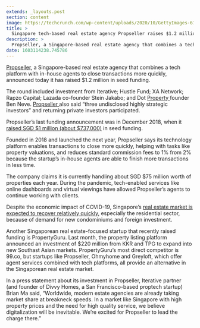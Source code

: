 ```yaml
--- 
extends: _layouts.post 
section: content 
image: https://techcrunch.com/wp-content/uploads/2020/10/GettyImages-672618186.jpg?w=711 
title: > 
  Singapore tech-based real estate agency Propseller raises $1.2 million seed round – TechCrunch 
description: > 
  Propseller, a Singapore-based real estate agency that combines a tech platform with in-house agents to close transactions more quickly, announced today it has raised $1.2 million in seed funding.Propseller’s last funding announcement was in December 2018, when it raised SGD $1 million (about $737,000) in seed funding.Despite the economic impact of COVID-19, Singapore’s real estate market is expected to recover relatively quickly, especially the residential sector, because of demand for new condominiums and foreign investment.PropertyGuru’s most direct competitor is 99.co, but startups like Propseller, Ohmyhome and Greyloft, which offer agent services combined with tech platforms, all provide an alternative in the Singaporean real estate market.In a market like Singapore with high property prices and the need for high quality service, we believe digitalization will be inevitable. 
date: 1603114238.745786 
--- 
```

<div><p id="speakable-summary"><a href="https://propseller.com/">Propseller</a>, a Singapore-based real estate agency that combines a tech platform with in-house agents to close transactions more quickly, announced today it has raised $1.2 million in seed funding.</p>
<p>The round included investment from Iterative; Hustle Fund; XA Network; Rapzo Capital; Lazada co-founder Stein Jakabo; and Dot <a class="crunchbase-link" href="https://crunchbase.com/organization/rod-thomas-property" target="_blank">Property </a> founder Ben Neve. <a class="crunchbase-link" href="https://crunchbase.com/organization/propseller" target="_blank">Propseller </a> also said &#8220;three undisclosed highly strategic investors&#8221; and returning private investors participated.</p>
<p>Propseller&#8217;s last funding announcement was in December 2018, when it <a href="https://propseller.com/news-market-update/propseller-raises-s1m-in-seed-funding/">raised SGD $1 million (about $737,000)</a> in seed funding.</p><p class="piano-inline-promo"></p>
<p>Founded in 2018 and launched the next year, Propseller says its technology platform enables transactions to close more quickly, helping with tasks like property valuations, and reduces standard commission fees to 1% from 2% because the startup&#8217;s in-house agents are able to finish more transactions in less time.</p>
<p>The company claims it is currently handling about SGD $75 million worth of properties each year. During the pandemic, tech-enabled services like online dashboards and virtual viewings have allowed Propseller&#8217;s agents to continue working with clients.</p>
<p>Despite the economic impact of COVID-19, Singapore&#8217;s <a href="https://www.scmp.com/magazines/style/news-trends/article/3097857/despite-covid-19-singapore-real-estate-remains-hot">real estate market is expected to recover relatively quickly</a>, especially the residential sector, because of demand for new condominiums and foreign investment.</p>
<p>Another Singaporean real estate-focused startup that recently raised funding is PropertyGuru. Last month, the property listing platform announced an investment of $220 million from KKR and TPG to expand into new Southast Asian markets. PropertyGuru&#8217;s most direct competitor is 99.co, but startups like Propseller, Ohmyhome and Greyloft, which offer agent services combined with tech platforms, all provide an alternative in the Singaporean real estate market.</p>
<p>In a press statement about its investment in Propseller, Iterative partner (and founder of Divvy Homes, a San Francisco-based proptech startup) Brian Ma said, &#8220;Worldwide, modern estate agencies are already taking market share at breakneck speeds. In a market like Singapore with high property prices and the need for high quality service, we believe digitalization will be inevitable. We&#8217;re excited for Propseller to lead the charge there.&#8221;</p>
			</div>